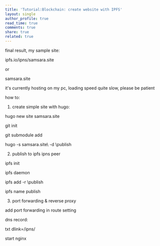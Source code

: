 ```yaml
---
title: 'Tutorial:Blockchain: create website with IPFS'
layout: single
author_profile: true
read_time: true
comments: true
share: true
related: true
---
```


final result, my sample site:

ipfs.io/ipns/samsara.site

or

samsara.site

it's currently hosting on my pc, loading speed quite slow, please be patient


how to:

1. create simple site with hugo:

hugo new site samsara.site

git init

git submodule add <themes url>

hugo -s samsara.site\ -d \publish


2. publish to ipfs ipns peer

ipfs init

ipfs daemon

ipfs add -r \publish

ipfs name publish <hash>



3. port forwarding & reverse proxy

add port forwarding in route setting

dns record:

txt dlink=/ipns/<peer id>

start nginx